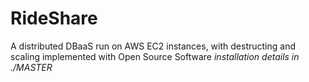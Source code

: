 # RideShare
A distributed DBaaS run on AWS EC2 instances, with destructing and scaling implemented with Open Source Software
*installation details in ./MASTER*
